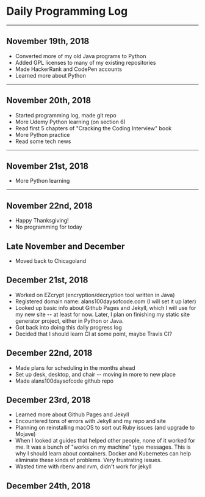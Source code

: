 # Daily Programming Log
---
## November 19th, 2018

* Converted more of my old Java programs to Python
* Added GPL licenses to many of my existing repositories
* Made HackerRank and CodePen accounts
* Learned more about Python

---

## November 20th, 2018

* Started programming log, made git repo
* More Udemy Python learning (on section 6)
* Read first 5 chapters of "Cracking the Coding Interview" book
* More Python practice
* Read some tech news

---

## November 21st, 2018

* More Python learning

---

## November 22nd, 2018

* Happy Thanksgiving!
* No programming for today

## Late November and December

* Moved back to Chicagoland

## December 21st, 2018

* Worked on EZcrypt (encryption/decryption tool written in Java)
* Registered domain name: alans100daysofcode.com (I will set it up later)
* Looked up basic info about Github Pages and Jekyll, which I will use for my new site -- at least for now. Later, I plan on finishing my static site generator project, either in Python or Java.
* Got back into doing this daily progress log
* Decided that I should learn CI at some point, maybe Travis CI?

## December 22nd, 2018

* Made plans for scheduling in the months ahead
* Set up desk, desktop, and chair -- moving in more to new place
* Made alans100daysofcode github repo

## December 23rd, 2018

* Learned more about Github Pages and Jekyll
* Encountered tons of errors with Jekyll and my repo and site
* Planning on reinstalling macOS to sort out Ruby issues (and upgrade to Mojave)
* When I looked at guides that helped other people, none of it worked for me. It was a bunch of "works on my machine" type messages. This is why I should learn about containers. Docker and Kubernetes can help eliminate these kinds of problems. Very frustrating issues. 
* Wasted time with rbenv and rvm, didn't work for jekyll

## December 24th, 2018
